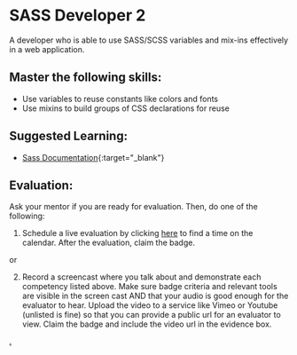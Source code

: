 # SASS Developer 2

A developer who is able to use SASS/SCSS variables and mix-ins effectively in a web application.

## Master the following skills:

* Use variables to reuse constants like colors and fonts
* Use mixins to build groups of CSS declarations for reuse

## Suggested Learning:

* [Sass Documentation](https://sass-lang.com/){:target="_blank"}

## Evaluation:

Ask your mentor if you are ready for evaluation. Then, do one of the following:

1. Schedule a live evaluation by clicking [here](https://calendly.com/codex-evaluations/3?a1=SASS%20Developer%202&a2=Z-klvrJhRqeKklycobm89Q) to find a time on the calendar. After the evaluation, claim the badge.


or

2. Record a screencast where you talk about and demonstrate each competency listed above. Make sure badge criteria and relevant tools are visible in the screen cast AND that your audio is good enough for the evaluator to hear. Upload the video to a service like Vimeo or Youtube (unlisted is fine) so that you can provide a public url for an evaluator to view. Claim the badge and include the video url in the evidence box.

[.](level-3)